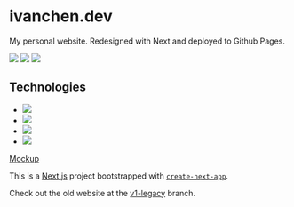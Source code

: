 # ivanchen.dev

My personal website. Redesigned with Next and deployed to Github Pages.

![](https://img.shields.io/github/v/release/anivanchen/anivanchen.github.io?style=for-the-badge)
![](https://img.shields.io/github/license/anivanchen/anivanchen.github.io?color=brightgreen&style=for-the-badge)
![](https://img.shields.io/github/workflow/status/anivanchen/anivanchen.github.io/Build%20and%20Deploy?style=for-the-badge)

## Technologies

- <img src="https://img.shields.io/badge/node.js-%2343853D.svg?style=for-the-badge&logo=node.js&logoColor=white">
- <img src="https://img.shields.io/badge/Next-black?style=for-the-badge&logo=next.js&logoColor=white">
- <img src="https://img.shields.io/badge/githubactions-%232671E5.svg?style=for-the-badge&logo=githubactions&logoColor=white">
- <img src="https://img.shields.io/badge/figma-%23F24E1E.svg?style=for-the-badge&logo=figma&logoColor=white">

[Mockup](https://www.figma.com/file/cIO9tcHHO3FtFmG3vBNw0P/Ivan-Chen?node-id=0%3A1)

This is a [Next.js](https://nextjs.org/) project bootstrapped with [`create-next-app`](https://github.com/vercel/next.js/tree/canary/packages/create-next-app).

Check out the old website at the [v1-legacy](https://github.com/anivanchen/anivanchen.github.io/tree/v1-legacy) branch.
